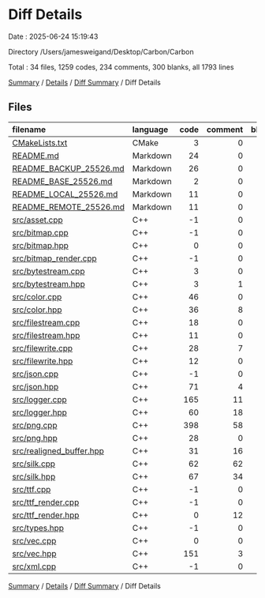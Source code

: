 # Diff Details

Date : 2025-06-24 15:19:43

Directory /Users/jamesweigand/Desktop/Carbon/Carbon

Total : 34 files,  1259 codes, 234 comments, 300 blanks, all 1793 lines

[Summary](results.md) / [Details](details.md) / [Diff Summary](diff.md) / Diff Details

## Files
| filename | language | code | comment | blank | total |
| :--- | :--- | ---: | ---: | ---: | ---: |
| [CMakeLists.txt](/CMakeLists.txt) | CMake | 3 | 0 | -1 | 2 |
| [README.md](/README.md) | Markdown | 24 | 0 | 4 | 28 |
| [README\_BACKUP\_25526.md](/README_BACKUP_25526.md) | Markdown | 26 | 0 | 5 | 31 |
| [README\_BASE\_25526.md](/README_BASE_25526.md) | Markdown | 2 | 0 | 1 | 3 |
| [README\_LOCAL\_25526.md](/README_LOCAL_25526.md) | Markdown | 11 | 0 | 2 | 13 |
| [README\_REMOTE\_25526.md](/README_REMOTE_25526.md) | Markdown | 11 | 0 | 3 | 14 |
| [src/asset.cpp](/src/asset.cpp) | C++ | -1 | 0 | -1 | -2 |
| [src/bitmap.cpp](/src/bitmap.cpp) | C++ | -1 | 0 | -1 | -2 |
| [src/bitmap.hpp](/src/bitmap.hpp) | C++ | 0 | 0 | -1 | -1 |
| [src/bitmap\_render.cpp](/src/bitmap_render.cpp) | C++ | -1 | 0 | -1 | -2 |
| [src/bytestream.cpp](/src/bytestream.cpp) | C++ | 3 | 0 | 1 | 4 |
| [src/bytestream.hpp](/src/bytestream.hpp) | C++ | 3 | 1 | 2 | 6 |
| [src/color.cpp](/src/color.cpp) | C++ | 46 | 0 | 14 | 60 |
| [src/color.hpp](/src/color.hpp) | C++ | 36 | 8 | 5 | 49 |
| [src/filestream.cpp](/src/filestream.cpp) | C++ | 18 | 0 | 6 | 24 |
| [src/filestream.hpp](/src/filestream.hpp) | C++ | 11 | 0 | 1 | 12 |
| [src/filewrite.cpp](/src/filewrite.cpp) | C++ | 28 | 7 | 12 | 47 |
| [src/filewrite.hpp](/src/filewrite.hpp) | C++ | 12 | 0 | 2 | 14 |
| [src/json.cpp](/src/json.cpp) | C++ | -1 | 0 | -2 | -3 |
| [src/json.hpp](/src/json.hpp) | C++ | 71 | 4 | 11 | 86 |
| [src/logger.cpp](/src/logger.cpp) | C++ | 165 | 11 | 51 | 227 |
| [src/logger.hpp](/src/logger.hpp) | C++ | 60 | 18 | 7 | 85 |
| [src/png.cpp](/src/png.cpp) | C++ | 398 | 58 | 88 | 544 |
| [src/png.hpp](/src/png.hpp) | C++ | 28 | 0 | 3 | 31 |
| [src/realigned\_buffer.hpp](/src/realigned_buffer.hpp) | C++ | 31 | 16 | 9 | 56 |
| [src/silk.cpp](/src/silk.cpp) | C++ | 62 | 62 | 21 | 145 |
| [src/silk.hpp](/src/silk.hpp) | C++ | 67 | 34 | 12 | 113 |
| [src/ttf.cpp](/src/ttf.cpp) | C++ | -1 | 0 | -1 | -2 |
| [src/ttf\_render.cpp](/src/ttf_render.cpp) | C++ | -1 | 0 | -1 | -2 |
| [src/ttf\_render.hpp](/src/ttf_render.hpp) | C++ | 0 | 12 | 1 | 13 |
| [src/types.hpp](/src/types.hpp) | C++ | -1 | 0 | 0 | -1 |
| [src/vec.cpp](/src/vec.cpp) | C++ | 0 | 0 | 1 | 1 |
| [src/vec.hpp](/src/vec.hpp) | C++ | 151 | 3 | 47 | 201 |
| [src/xml.cpp](/src/xml.cpp) | C++ | -1 | 0 | 0 | -1 |

[Summary](results.md) / [Details](details.md) / [Diff Summary](diff.md) / Diff Details